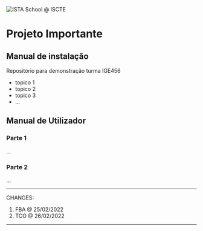 ![ISTA School @ ISCTE](https://gci.iscte-iul.pt/2020/logotipos/files/brand_v2/escolas/rgb/ista/en/horizontal/main/rgb_ista_en_horizontal_main.png)

# Projeto Importante
## Manual de instalação

Repositório para demonstração turma IGE456
- topico 1
- topico 2
- topico 3
- ...


## Manual de Utilizador
### Parte 1
...

### Parte 2
...
 
 
-----------------------------------------------------------------------

CHANGES: 
1. FBA @ 25/02/2022
2. TCO @ 26/02/2022

-----------------------------------------------------------------------
